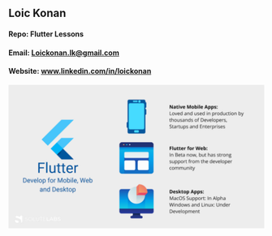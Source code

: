 ## Loic Konan

#### Repo: Flutter Lessons

#### Email: Loickonan.lk@gmail.com

#### Website: www.linkedin.com/in/loickonan

<img src="pic.png">
